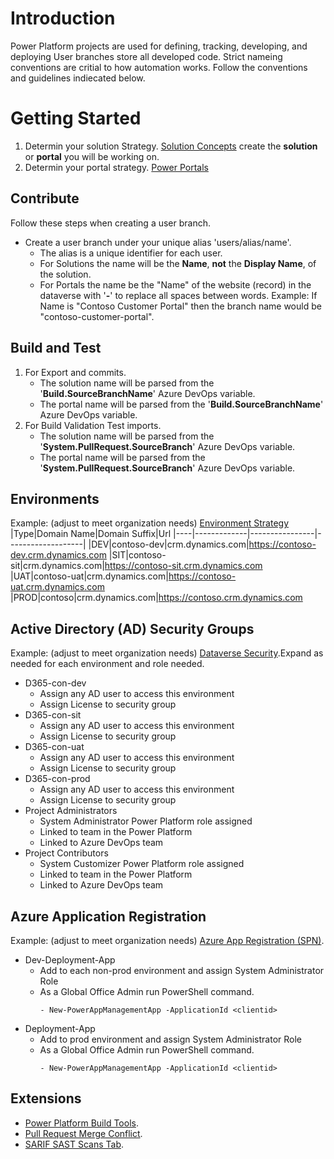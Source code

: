 # Introduction 
Power Platform projects are used for defining, tracking, developing, and deploying 
User branches store all developed code. Strict nameing conventions are critial to how automation works. Follow the conventions and guidelines indiecated below.

# Getting Started
1. Determin your solution Strategy. [Solution Concepts](https://learn.microsoft.com/en-us/power-platform/alm/solution-concepts-alm)
    create the **solution** or **portal** you will be working on.
2. Determin your portal strategy. [Power Portals](https://learn.microsoft.com/en-us/power-apps/maker/portals/)
## Contribute
Follow these steps when creating a user branch.
- Create a user branch under your unique alias 'users/alias/name'. 
    - The alias is a unique identifier for each user.
    - For Solutions the name will be the **Name**, **not** the **Display Name**, of the solution. 
    - For Portals the name be the "Name" of the website (record) in the dataverse with '**-**' to replace all spaces between words. Example: If Name is "Contoso Customer Portal" then the branch name would be "contoso-customer-portal". 
## Build and Test
1. For Export and commits.
    - The solution name will be parsed from the '**Build.SourceBranchName**' Azure DevOps variable.
    - The portal name will be parsed from the '**Build.SourceBranchName**' Azure DevOps variable.
2. For Build Validation Test imports.
    - The solution name will be parsed from the '**System.PullRequest.SourceBranch**' Azure DevOps variable.
    - The portal name will be parsed from the '**System.PullRequest.SourceBranch**' Azure DevOps variable.
## Environments
Example: (adjust to meet organization needs) [Environment Strategy](https://learn.microsoft.com/en-us/power-platform/alm/environment-strategy-alm)
|Type|Domain Name|Domain Suffix|Url
|----|-------------|----------------|-------------------|
|DEV|contoso-dev|crm.dynamics.com|https://contoso-dev.crm.dynamics.com
|SIT|contoso-sit|crm.dynamics.com|https://contoso-sit.crm.dynamics.com
|UAT|contoso-uat|crm.dynamics.com|https://contoso-uat.crm.dynamics.com
|PROD|contoso|crm.dynamics.com|https://contoso.crm.dynamics.com
## Active Directory (AD) Security Groups

Example: (adjust to meet organization needs) [Dataverse Security](https://learn.microsoft.com/en-us/power-platform/admin/control-user-access).Expand as needed for each environment and role needed.

- D365-con-dev
    - Assign any AD user to access this environment
    - Assign License to security group
- D365-con-sit
    - Assign any AD user to access this environment
    - Assign License to security group
- D365-con-uat
    - Assign any AD user to access this environment
    - Assign License to security group
- D365-con-prod
    - Assign any AD user to access this environment
    - Assign License to security group
- Project Administrators
    - System Administrator Power Platform role assigned
    - Linked to team in the Power Platform
    - Linked to Azure DevOps team
- Project Contributors
    - System Customizer Power Platform role assigned 
    - Linked to team in the Power Platform
    - Linked to Azure DevOps team
## Azure Application Registration

Example: (adjust to meet organization needs) [Azure App Registration (SPN)](#).

- Dev-Deployment-App
    - Add to each non-prod environment and assign System Administrator Role
    - As a Global Office Admin run PowerShell command.
        ```
        - New-PowerAppManagementApp -ApplicationId <clientid>
        ```
- Deployment-App
    - Add to prod environment and assign System Administrator Role
    - As a Global Office Admin run PowerShell command.
        ```
        - New-PowerAppManagementApp -ApplicationId <clientid>
        ```
## Extensions
- [Power Platform Build Tools](https://marketplace.visualstudio.com/items?itemName=microsoft-IsvExpTools.PowerPlatform-BuildTools).
- [Pull Request Merge Conflict](https://marketplace.visualstudio.com/items?itemName=ms-devlabs.conflicts-tab).
- [SARIF SAST Scans Tab](https://marketplace.visualstudio.com/items?itemName=sariftools.scans).

